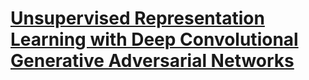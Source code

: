 # [Unsupervised Representation Learning with Deep Convolutional Generative Adversarial Networks ](https://arxiv.org/abs/1511.06434)